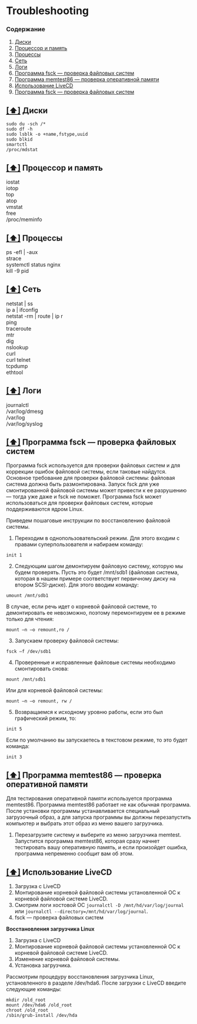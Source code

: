 # Troubleshooting

### <a name='toc'>Содержание</a>

1. [Диски](#1)
2. [Процессор и память](#2)
3. [Процессы](#3)
4. [Сеть ](#4)
5. [Логи](#5)
6. [Программа fsck — проверка файловых систем](#6)
7. [Программа memtest86 — проверка оперативной памяти ](#7)
8. [Использование LiveCD](#8)
9. [Программа fsck — проверка файловых систем](#9)


## [[⬆]](#toc) <a name='1'>Диски</a>
```
sudo du -sch /*
sudo df -h
sudo lsblk -o +name,fstype,uuid
sudo blkid
smartctl  
/proc/mdstat
```

## [[⬆]](#toc) <a name='2'>Процессор и память</a>

iostat  
iotop  
top  
atop  
vmstat  
free  
/proc/meminfo  

## [[⬆]](#toc) <a name='3'>Процессы</a>

ps -efl | -aux  
strace  
systemctl status nginx  
kill -9 pid  

## [[⬆]](#toc) <a name='4'>Сеть</a>

netstat | ss  
ip a | ifconfig  
netstat -rm | route | ip r  
ping  
traceroute  
mtr  
dig  
nslookup  
curl  
curl telnet  
tcpdump  
ethtool

## [[⬆]](#toc) <a name='5'>Логи</a>

journalctl  
/var/log/dmesg  
/var/log  
/var/log/syslog   


## [[⬆]](#toc) <a name='6'>Программа fsck — проверка файловых систем</a>

Программа fsck используется для проверки файловых систем и для коррекции ошибок файловой системы, если таковые найдутся. Основное требование для проверки файловой системы: файловая система должна быть размонтирована. Запуск fsck для уже смонтированной файловой системы может привести к ее разрушению — тогда уже даже и fsck не поможет. Программа fsck может использоваться для проверки файловых систем, которые поддерживаются ядром Linux.

Приведем пошаговые инструкции по восстановлению файловой системы.

1. Переходим в однопользовательский режим. Для этого входим с правами суперпользователя и набираем команду:
```
init 1 
```

2. Следующим шагом демонтируем файловую систему, которую мы будем проверять. Пусть это будет /mnt/sdb1 (файловая система, которая в нашем примере соответствует первичному диску на втором SCSI-диске). Для этого вводим команду:
```
umount /mnt/sdb1
```

В случае, если речь идет о корневой файловой системе, то демонтировать ее невозможно, поэтому перемонтируем ее в режиме только для чтения:
```
mount —n —o remount,ro /
```

3. Запускаем проверку файловой системы:
```
fsck —f /dev/sdb1 
```

4. Проверенные и исправленные файловые системы необходимо смонтировать снова:
```
mount /mnt/sdb1 
```

Или для корневой файловой системы:
```
mount —n —o remount, rw / 
```

5. Возвращаемся к исходному уровню работы, если это был графический режим, то:
```
init 5
```

Если по умолчанию вы запускаетесь в текстовом режиме, то это будет команда:
```
init 3 
```



## [[⬆]](#toc) <a name='7'>Программа memtest86 — проверка оперативной памяти</a>

Для тестирования оперативной памяти используется программа memtest86. Программа memtest86 работает не как обычная программа. После установки программы устанавливается специальный загрузочный образ, а для запуска
программы вы должны перезапустить компьютер и выбрать этот образ из меню вашего загрузчика.

1. Перезагрузите систему и выберите из меню загрузчика memtest. Запустится программа memtest86, которая сразу начнет тестировать вашу оперативную память, и если произойдет ошибка, программа непременно сообщит вам об этом.



## [[⬆]](#toc) <a name='8'>Использование LiveCD</a>

1. Загрузка с LiveCD
2. Монтирование корневой файловой системы установленной ОС к корневой файловой системе LiveCD.
3. Смотрим логи хостовой ОС `journalctl -D /mnt/hd/var/log/journal` или `journalctl --directory=/mnt/hd/var/log/journal`.
4. fsck — проверка файловых систем

**Восстановления загрузчика Linux**

1. Загрузка с LiveCD
2. Монтирование корневой файловой системы установленной ОС к корневой файловой системе LiveCD.
3. Изменение корневой файловой системы.
4. Установка загрузчика. 

Рассмотрим процедуру восстановления загрузчика Linux, установленного в разделе /dev/hda6. После загрузки с LiveCD введите следующие команды:

```
mkdir /old_root
mount /dev/hda6 /old_root
chroot /old_root 
/sbin/grub-install /dev/hda 
```
